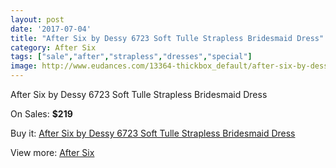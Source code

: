 ```yaml
---
layout: post
date: '2017-07-04'
title: "After Six by Dessy 6723 Soft Tulle Strapless Bridesmaid Dress"
category: After Six
tags: ["sale","after","strapless","dresses","special"]
image: http://www.eudances.com/13364-thickbox_default/after-six-by-dessy-6723-soft-tulle-strapless-bridesmaid-dress.jpg
---
```

After Six by Dessy 6723 Soft Tulle Strapless Bridesmaid Dress

On Sales: **$219**
<a href="https://www.eudances.com/en/after-six/4037-after-six-by-dessy-6723-soft-tulle-strapless-bridesmaid-dress.html"><amp-img layout="responsive" width="600" height="600" src="//www.eudances.com/13364-thickbox_default/after-six-by-dessy-6723-soft-tulle-strapless-bridesmaid-dress.jpg" alt="After Six by Dessy 6723 Soft Tulle Strapless Bridesmaid Dress 0" /></a>
<a href="https://www.eudances.com/en/after-six/4037-after-six-by-dessy-6723-soft-tulle-strapless-bridesmaid-dress.html"><amp-img layout="responsive" width="600" height="600" src="//www.eudances.com/13367-thickbox_default/after-six-by-dessy-6723-soft-tulle-strapless-bridesmaid-dress.jpg" alt="After Six by Dessy 6723 Soft Tulle Strapless Bridesmaid Dress 1" /></a>
<a href="https://www.eudances.com/en/after-six/4037-after-six-by-dessy-6723-soft-tulle-strapless-bridesmaid-dress.html"><amp-img layout="responsive" width="600" height="600" src="//www.eudances.com/13366-thickbox_default/after-six-by-dessy-6723-soft-tulle-strapless-bridesmaid-dress.jpg" alt="After Six by Dessy 6723 Soft Tulle Strapless Bridesmaid Dress 2" /></a>
<a href="https://www.eudances.com/en/after-six/4037-after-six-by-dessy-6723-soft-tulle-strapless-bridesmaid-dress.html"><amp-img layout="responsive" width="600" height="600" src="//www.eudances.com/13365-thickbox_default/after-six-by-dessy-6723-soft-tulle-strapless-bridesmaid-dress.jpg" alt="After Six by Dessy 6723 Soft Tulle Strapless Bridesmaid Dress 3" /></a>

Buy it: [After Six by Dessy 6723 Soft Tulle Strapless Bridesmaid Dress](https://www.eudances.com/en/after-six/4037-after-six-by-dessy-6723-soft-tulle-strapless-bridesmaid-dress.html "After Six by Dessy 6723 Soft Tulle Strapless Bridesmaid Dress")

View more: [After Six](https://www.eudances.com/en/50-after-six "After Six")